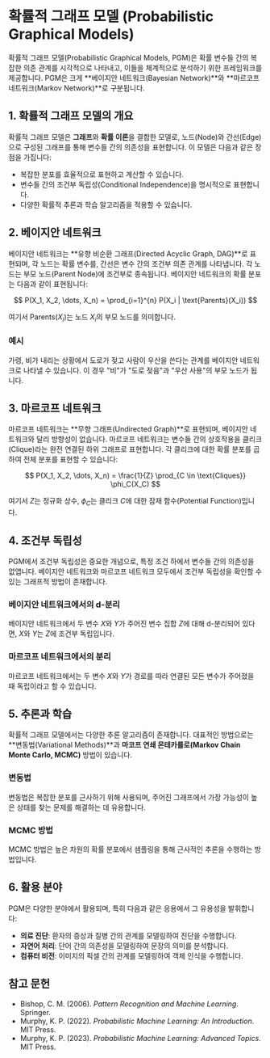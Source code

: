 # 확률적 그래프 모델 (Probabilistic Graphical Models)

확률적 그래프 모델(Probabilistic Graphical Models, PGM)은 확률 변수들 간의 복잡한 의존 관계를 시각적으로 나타내고, 이들을 체계적으로 분석하기 위한 프레임워크를 제공합니다. PGM은 크게 **베이지안 네트워크(Bayesian Network)**와 **마르코프 네트워크(Markov Network)**로 구분됩니다.

## 1. 확률적 그래프 모델의 개요

확률적 그래프 모델은 **그래프**와 **확률 이론**을 결합한 모델로, 노드(Node)와 간선(Edge)으로 구성된 그래프를 통해 변수들 간의 의존성을 표현합니다. 이 모델은 다음과 같은 장점을 가집니다:

- 복잡한 분포를 효율적으로 표현하고 계산할 수 있습니다.
- 변수들 간의 조건부 독립성(Conditional Independence)을 명시적으로 표현합니다.
- 다양한 확률적 추론과 학습 알고리즘을 적용할 수 있습니다.

## 2. 베이지안 네트워크

베이지안 네트워크는 **유향 비순환 그래프(Directed Acyclic Graph, DAG)**로 표현되며, 각 노드는 확률 변수를, 간선은 변수 간의 조건부 의존 관계를 나타냅니다. 각 노드는 부모 노드(Parent Node)에 조건부로 종속됩니다. 베이지안 네트워크의 확률 분포는 다음과 같이 표현됩니다:

$$
P(X_1, X_2, \dots, X_n) = \prod_{i=1}^{n} P(X_i | \text{Parents}(X_i))
$$

여기서 $\text{Parents}(X_i)$는 노드 $X_i$의 부모 노드를 의미합니다.

### 예시

가령, 비가 내리는 상황에서 도로가 젖고 사람이 우산을 쓴다는 관계를 베이지안 네트워크로 나타낼 수 있습니다. 이 경우 "비"가 "도로 젖음"과 "우산 사용"의 부모 노드가 됩니다.

## 3. 마르코프 네트워크

마르코프 네트워크는 **무향 그래프(Undirected Graph)**로 표현되며, 베이지안 네트워크와 달리 방향성이 없습니다. 마르코프 네트워크는 변수들 간의 상호작용을 클리크(Clique)라는 완전 연결된 하위 그래프로 표현합니다. 각 클리크에 대한 확률 분포를 곱하여 전체 분포를 표현할 수 있습니다:

$$
P(X_1, X_2, \dots, X_n) = \frac{1}{Z} \prod_{C \in \text{Cliques}} \phi_C(X_C)
$$

여기서 $Z$는 정규화 상수, $\phi_C$는 클리크 $C$에 대한 잠재 함수(Potential Function)입니다.

## 4. 조건부 독립성

PGM에서 조건부 독립성은 중요한 개념으로, 특정 조건 하에서 변수들 간의 의존성을 없앱니다. 베이지안 네트워크와 마르코프 네트워크 모두에서 조건부 독립성을 확인할 수 있는 그래프적 방법이 존재합니다.

### 베이지안 네트워크에서의 d-분리

베이지안 네트워크에서 두 변수 $X$와 $Y$가 주어진 변수 집합 $Z$에 대해 d-분리되어 있다면, $X$와 $Y$는 $Z$에 조건부 독립입니다.

### 마르코프 네트워크에서의 분리

마르코프 네트워크에서는 두 변수 $X$와 $Y$가 경로를 따라 연결된 모든 변수가 주어졌을 때 독립이라고 할 수 있습니다.

## 5. 추론과 학습

확률적 그래프 모델에서는 다양한 추론 알고리즘이 존재합니다. 대표적인 방법으로는 **변동법(Variational Methods)**과 **마코프 연쇄 몬테카를로(Markov Chain Monte Carlo, MCMC)** 방법이 있습니다.

### 변동법

변동법은 복잡한 분포를 근사하기 위해 사용되며, 주어진 그래프에서 가장 가능성이 높은 상태를 찾는 문제를 해결하는 데 유용합니다.

### MCMC 방법

MCMC 방법은 높은 차원의 확률 분포에서 샘플링을 통해 근사적인 추론을 수행하는 방법입니다.

## 6. 활용 분야

PGM은 다양한 분야에서 활용되며, 특히 다음과 같은 응용에서 그 유용성을 발휘합니다:

- **의료 진단**: 환자의 증상과 질병 간의 관계를 모델링하여 진단을 수행합니다.
- **자연어 처리**: 단어 간의 의존성을 모델링하여 문장의 의미를 분석합니다.
- **컴퓨터 비전**: 이미지의 픽셀 간의 관계를 모델링하여 객체 인식을 수행합니다.

## 참고 문헌

- Bishop, C. M. (2006). *Pattern Recognition and Machine Learning*. Springer.
- Murphy, K. P. (2022). *Probabilistic Machine Learning: An Introduction*. MIT Press.
- Murphy, K. P. (2023). *Probabilistic Machine Learning: Advanced Topics*. MIT Press.
